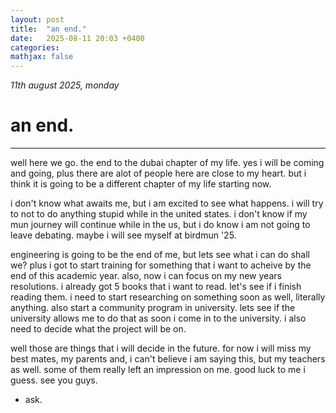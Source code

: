 ```yaml
---
layout: post
title:  "an end."
date:   2025-08-11 20:03 +0400
categories:
mathjax: false
---
```


_11th august 2025, monday_

# an end.
---

well here we go. the end to the dubai chapter of my life. yes i will be coming and going, plus there are alot of people here are close to my heart. but i think it is going to be a different chapter of my life starting now.

i don't know what awaits me, but i am excited to see what happens. i will try to not to do anything stupid while in the united states. i don't know if my mun journey will continue while in the us, but i do know i am not going to leave debating. maybe i will see myself at birdmun '25.

engineering is going to be the end of me, but lets see what i can do shall we? plus i got to start training for something that i want to acheive by the end of this academic year. also, now i can focus on my new years resolutions. i already got 5 books that i want to read. let's see if i finish reading them. i need to start researching on something soon as well, literally anything. also start a community program in university. lets see if the university allows me to do that as soon i come in to the university. i also need to decide what the project will be on.

well those are things that i will decide in the future. for now i will miss my best mates, my parents and, i can't believe i am saying this, but my teachers as well. some of them really left an impression on me. good luck to me i guess. see you guys.

 - ask.
